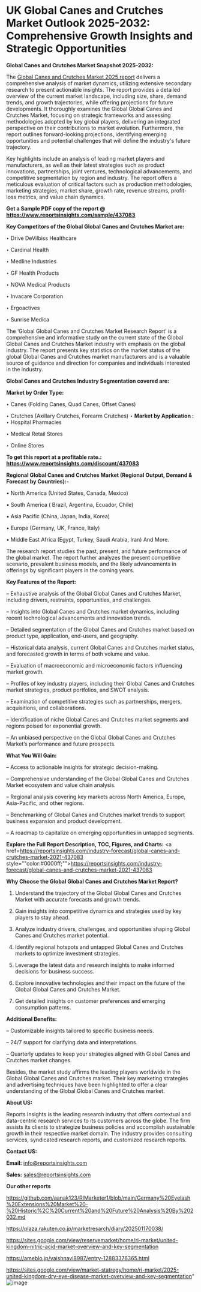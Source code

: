 # UK Global Canes and Crutches Market Outlook 2025-2032: Comprehensive Growth Insights and Strategic Opportunities

<strong>Global Canes and Crutches Market Snapshot 2025-2032:</strong>

The <a href=https://www.reportsinsights.com/sample/437083>Global Canes and Crutches Market 2025 report</a> delivers a comprehensive analysis of market dynamics, utilizing extensive secondary research to present actionable insights. The report provides a detailed overview of the current market landscape, including size, share, demand trends, and growth trajectories, while offering projections for future developments. It thoroughly examines the Global Global Canes and Crutches Market, focusing on strategic frameworks and assessing methodologies adopted by key global players, delivering an integrated perspective on their contributions to market evolution. Furthermore, the report outlines forward-looking projections, identifying emerging opportunities and potential challenges that will define the industry's future trajectory.

Key highlights include an analysis of leading market players and manufacturers, as well as their latest strategies such as product innovations, partnerships, joint ventures, technological advancements, and competitive segmentation by region and industry. The report offers a meticulous evaluation of critical factors such as production methodologies, marketing strategies, market share, growth rate, revenue streams, profit-loss metrics, and value chain dynamics.

<strong>Get a Sample PDF copy of the report @ <a href=https://www.reportsinsights.com/sample/437083 style=color:#0000ff;>https://www.reportsinsights.com/sample/437083</a></strong>

<strong>Key Competitors of the Global Global Canes and Crutches Market are:</strong>

‣ Drive DeVilbiss Healthcare

‣ Cardinal Health

‣ Medline Industries

‣ GF Health Products

‣ NOVA Medical Products

‣ Invacare Corporation

‣ Ergoactives

‣ Sunrise Medica

The ‘Global Global Canes and Crutches Market Research Report’ is a comprehensive and informative study on the current state of the Global Global Canes and Crutches Market industry with emphasis on the global industry. The report presents key statistics on the market status of the global Global Canes and Crutches market manufacturers and is a valuable source of guidance and direction for companies and individuals interested in the industry.

<strong>Global Canes and Crutches Industry Segmentation covered are:</strong>

<strong>Market by Order Type: </strong>

‣ Canes (Folding Canes, Quad Canes, Offset Canes)

‣ Crutches (Axillary Crutches, Forearm Crutches)
‣ 
<strong>Market by Application :</strong>
‣ Hospital Pharmacies

‣ Medical Retail Stores

‣ Online Stores

<strong>To get this report at a profitable rate.: <a href=https://www.reportsinsights.com/discount/437083 style=color:#0000ff;>https://www.reportsinsights.com/discount/437083</a></strong>

<strong>Regional Global Canes and Crutches Market (Regional Output, Demand &amp; Forecast by Countries):-</strong>

• North America (United States, Canada, Mexico)

• South America ( Brazil, Argentina, Ecuador, Chile)

• Asia Pacific (China, Japan, India, Korea)

• Europe (Germany, UK, France, Italy)

• Middle East Africa (Egypt, Turkey, Saudi Arabia, Iran) And More.

The research report studies the past, present, and future performance of the global market. The report further analyzes the present competitive scenario, prevalent business models, and the likely advancements in offerings by significant players in the coming years.

<strong>Key Features of the Report:</strong>

– Exhaustive analysis of the Global Global Canes and Crutches Market, including drivers, restraints, opportunities, and challenges.

– Insights into Global Canes and Crutches market dynamics, including recent technological advancements and innovation trends.

– Detailed segmentation of the Global Canes and Crutches market based on product type, application, end-users, and geography.

– Historical data analysis, current Global Canes and Crutches market status, and forecasted growth in terms of both volume and value.

– Evaluation of macroeconomic and microeconomic factors influencing market growth.

– Profiles of key industry players, including their Global Canes and Crutches market strategies, product portfolios, and SWOT analysis.

– Examination of competitive strategies such as partnerships, mergers, acquisitions, and collaborations.

– Identification of niche Global Canes and Crutches market segments and regions poised for exponential growth.

– An unbiased perspective on the Global Global Canes and Crutches Market’s performance and future prospects.

<strong>What You Will Gain:</strong>

– Access to actionable insights for strategic decision-making.

– Comprehensive understanding of the Global Global Canes and Crutches Market ecosystem and value chain analysis.

– Regional analysis covering key markets across North America, Europe, Asia-Pacific, and other regions.

– Benchmarking of Global Canes and Crutches market trends to support business expansion and product development.

– A roadmap to capitalize on emerging opportunities in untapped segments.

<strong>Explore the Full Report Description, TOC, Figures, and Charts:</strong>
<a href=https://reportsinsights.com/industry-forecast/global-canes-and-crutches-market-2021-437083 style=""color:#0000ff;"">https://reportsinsights.com/industry-forecast/global-canes-and-crutches-market-2021-437083</a>

<strong>Why Choose the Global Global Canes and Crutches Market Report?</strong>

1. Understand the trajectory of the Global Global Canes and Crutches Market with accurate forecasts and growth trends.

2. Gain insights into competitive dynamics and strategies used by key players to stay ahead.

3. Analyze industry drivers, challenges, and opportunities shaping Global Canes and Crutches market potential.

4. Identify regional hotspots and untapped Global Canes and Crutches markets to optimize investment strategies.

5. Leverage the latest data and research insights to make informed decisions for business success.

6. Explore innovative technologies and their impact on the future of the Global Global Canes and Crutches Market.

7. Get detailed insights on customer preferences and emerging consumption patterns.

<strong>Additional Benefits:</strong>

– Customizable insights tailored to specific business needs.

– 24/7 support for clarifying data and interpretations.

– Quarterly updates to keep your strategies aligned with Global Canes and Crutches market changes.

Besides, the market study affirms the leading players worldwide in the Global Global Canes and Crutches market. Their key marketing strategies and advertising techniques have been highlighted to offer a clear understanding of the Global Global Canes and Crutches market.

<strong><strong>About US</strong>:</strong>

Reports Insights is the leading research industry that offers contextual and data-centric research services to its customers across the globe. The firm assists its clients to strategize business policies and accomplish sustainable growth in their respective market domain. The industry provides consulting services, syndicated research reports, and customized research reports.

<strong>Contact US:</strong>

<p class=><b>Email:</b> <a href=mailto:info@reportsinsights.com>info@reportsinsights.com</a></p>
<p class=><b>Sales:</b> <a href=mailto:sales@reportsinsights.com>sales@reportsinsights.com</a></p>

<strong>Our other reports</strong>

<a href=https://github.com/aanak123/RIMarketer1/blob/main/Germany%20Eyelash%20Extensions%20Market%20-%20Historic%2C%20Current%20and%20Future%20Analysis%20By%202032.md>https://github.com/aanak123/RIMarketer1/blob/main/Germany%20Eyelash%20Extensions%20Market%20-%20Historic%2C%20Current%20and%20Future%20Analysis%20By%202032.md</a>

<a href=https://plaza.rakuten.co.jp/marketresarch/diary/202501170038/>https://plaza.rakuten.co.jp/marketresarch/diary/202501170038/</a>

<a href=https://sites.google.com/view/reservemarket/home/ri-market/united-kingdom-nitric-acid-market-overview-and-key-segmentation>https://sites.google.com/view/reservemarket/home/ri-market/united-kingdom-nitric-acid-market-overview-and-key-segmentation</a>

<a href=https://ameblo.jp/vaishnavi8987/entry-12883376365.html>https://ameblo.jp/vaishnavi8987/entry-12883376365.html</a>

<a href=https://sites.google.com/view/market-statregy/home/ri-market/2025-united-kingdom-dry-eye-disease-market-overview-and-key-segmentation>https://sites.google.com/view/market-statregy/home/ri-market/2025-united-kingdom-dry-eye-disease-market-overview-and-key-segmentation</a>"
![image](https://github.com/user-attachments/assets/5494317c-df00-4508-82c4-c4e440a73a6d)
